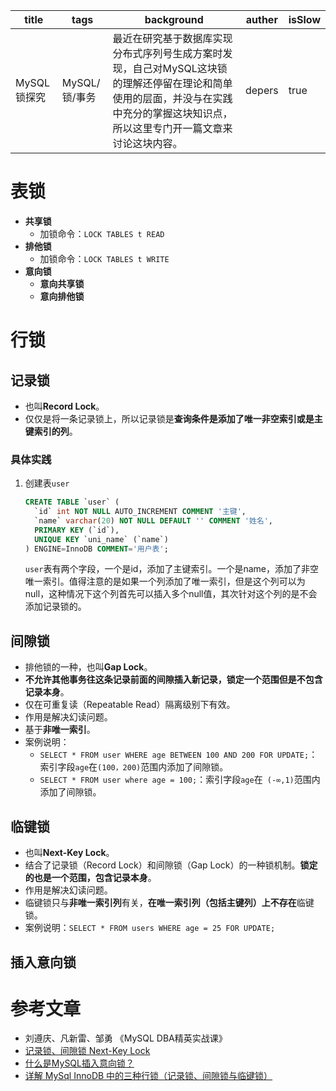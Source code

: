 | title       | tags          | background                                                   | auther | isSlow |
| ----------- | ------------- | ------------------------------------------------------------ | ------ | ------ |
| MySQL锁探究 | MySQL/锁/事务 | 最近在研究基于数据库实现分布式序列号生成方案时发现，自己对MySQL这块锁的理解还停留在理论和简单使用的层面，并没与在实践中充分的掌握这块知识点，所以这里专门开一篇文章来讨论这块内容。 | depers | true   |

# 表锁

* **共享锁**
    * 加锁命令：`LOCK TABLES t READ`
* **排他锁**
    * 加锁命令：`LOCK TABLES t WRITE`
* **意向锁**
    * **意向共享锁**
    * **意向排他锁**

# 行锁

## 记录锁

* 也叫**Record Lock**。
* 仅仅是将一条记录锁上，所以记录锁是**查询条件是添加了唯一非空索引或是主键索引的列**。

### 具体实践

1. 创建表`user`

    ```sql
    CREATE TABLE `user` (
      `id` int NOT NULL AUTO_INCREMENT COMMENT '主键',
      `name` varchar(20) NOT NULL DEFAULT '' COMMENT '姓名',
      PRIMARY KEY (`id`),
      UNIQUE KEY `uni_name` (`name`)
    ) ENGINE=InnoDB COMMENT='用户表';
    ```

    `user`表有两个字段，一个是id，添加了主键索引。一个是name，添加了非空唯一索引。值得注意的是如果一个列添加了唯一索引，但是这个列可以为null，这种情况下这个列首先可以插入多个null值，其次针对这个列的是不会添加记录锁的。

## 间隙锁

* 排他锁的一种，也叫**Gap Lock**。
* **不允许其他事务往这条记录前面的间隙插入新记录，锁定一个范围但是不包含记录本身**。
* 仅在可重复读（Repeatable Read）隔离级别下有效。
* 作用是解决幻读问题。
* 基于**非唯一索引**。
* 案例说明：
    * `SELECT * FROM user WHERE age BETWEEN 100 AND 200 FOR UPDATE;`：索引字段`age`在`(100，200)`范围内添加了间隙锁。
    * `SELECT * FROM user where age = 100;`：索引字段`age`在` (-∞,1)`范围内添加了间隙锁。

## 临键锁

* 也叫**Next-Key Lock**。
* 结合了记录锁（Record Lock）和间隙锁（Gap Lock）的一种锁机制。**锁定的也是一个范围，包含记录本身**。
* 作用是解决幻读问题。
* 临键锁只与**非唯一索引列**有关，**在唯一索引列（包括主键列）上不存在**临键锁。
* 案例说明：`SELECT * FROM users WHERE age = 25 FOR UPDATE;`

## 插入意向锁

# 参考文章

* 刘遵庆、凡新雷、邹勇 《MySQL DBA精英实战课》
* [记录锁、间隙锁  Next-Key Lock](https://mp.weixin.qq.com/s/Zh7GSzXJg_zt2ug3X5TwEQ)
* [什么是MySQL插入意向锁？](https://juejin.cn/post/7178321966024097829)
* [详解 MySql InnoDB 中的三种行锁（记录锁、间隙锁与临键锁）](https://juejin.cn/post/6844903666420285454#heading-7)
